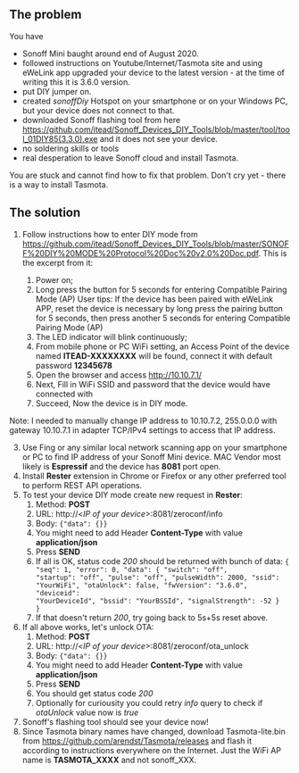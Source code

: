 ## The problem

You have 
- Sonoff Mini baught around end of August 2020.
- followed instructions on Youtube/Internet/Tasmota site and using eWeLink app upgraded your device to the latest version - at the time of writing this it is 3.6.0 version.
- put DIY jumper on.
- created *sonoffDiy* Hotspot on your smartphone or on your Windows PC, but your device does not connect to that.
- downloaded Sonoff flashing tool from here https://github.com/itead/Sonoff_Devices_DIY_Tools/blob/master/tool/tool_01DIY85(3.3.0).exe and it does not see your device.
- no soldering skills or tools
- real desperation to leave Sonoff cloud and install Tasmota.

You are stuck and cannot find how to fix that problem. Don't cry yet - there is a way to install Tasmota.

## The solution 

1. Follow instructions how to enter DIY mode from https://github.com/itead/Sonoff_Devices_DIY_Tools/blob/master/SONOFF%20DIY%20MODE%20Protocol%20Doc%20v2.0%20Doc.pdf. This is the excerpt from it:

	1. Power on;
	2. Long press the button for 5 seconds for entering Compatible Pairing Mode (AP)
	User tips: If the device has been paired with eWeLink APP, reset the device is necessary by	long press the pairing button for 5 seconds, then press another 5 seconds for entering Compatible Pairing Mode (AP)
	3. The LED indicator will blink continuously;
	4. From mobile phone or PC WiFi setting, an Access Point of the device named **ITEAD-XXXXXXXX** will be found, connect it with default password **12345678**
	5. Open the browser and access http://10.10.7.1/
	6. Next, Fill in WiFi SSID and password that the device would have connected with
	7. Succeed, Now the device is in DIY mode.

Note: I needed to manually change IP address to 10.10.7.2, 255.0.0.0 with gateway 10.10.7.1 in adapter TCP/IPv4 settings to access that IP address.

3. Use Fing or any similar local network scanning app on your smartphone or PC to find IP address of your Sonoff Mini device. MAC Vendor most likely is **Espressif** and the device has **8081** port open.
4. Install **Rester** extension in Chrome or Firefox or any other preferred tool to perform REST API operations.
5. To test your device DIY mode create new request in **Rester**:
	1. Method: **POST**
	2. URL: http://<*IP of your device*>:8081/zeroconf/info
	3. Body: <code>{"data": {}}</code>
	4. You might need to add Header **Content-Type** with value **application/json**
	5. Press **SEND**
	6. If all is OK, status code *200* should be returned with bunch of data:
	<code>{
    "seq": 1,
    "error": 0,
    "data": {
        "switch": "off",
        "startup": "off",
        "pulse": "off",
        "pulseWidth": 2000,
        "ssid": "YourWiFi",
        "otaUnlock": false,
        "fwVersion": "3.6.0",
        "deviceid": "YourDeviceId",
        "bssid": "YourBSSId",
        "signalStrength": -52
    }
}</code>
	7. If that doesn't return *200*, try going back to 5s+5s reset above.
6. If all above works, let's unlock OTA:
	1. Method: **POST**
	2. URL: http://<*IP of your device*>:8081/zeroconf/ota_unlock
	3. Body: <code>{"data": {}}</code>
	4. You might need to add Header **Content-Type** with value **application/json**
	5. Press **SEND**
	6. You should get status code *200*
	7. Optionally for curiousity you could retry *info* query to check if *otaUnlock* value now is *true*
7. Sonoff's flashing tool should see your device now! 
8. Since Tasmota binary names have changed, download Tasmota-lite.bin from https://github.com/arendst/Tasmota/releases and flash it according to instructions everywhere on the Internet. Just the WiFi AP name is **TASMOTA_XXXX** and not sonoff_XXX.
